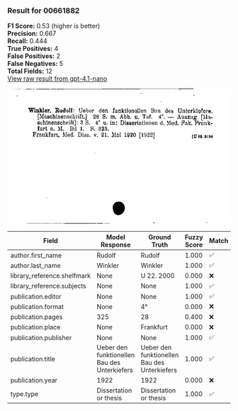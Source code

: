 ### Result for 00661882
**F1 Score:** 0.53 (higher is better)<br>**Precision:** 0.667<br>**Recall:** 0.444<br>**True Positives:** 4<br>**False Positives:** 2<br>**False Negatives:** 5<br>**Total Fields:** 12<br>[View raw result from gpt-4.1-nano](https://github.com/RISE-UNIBAS/humanities_data_benchmark/blob/main/results/2025-10-02/T0162/request_T0162_00661882.json)

<img src="https://github.com/RISE-UNIBAS/humanities_data_benchmark/blob/main/benchmarks/zettelkatalog/images/00661882.jpg?raw=true" alt="00661882" width="600px">

| Field | Model Response | Ground Truth | Fuzzy Score | Match |
|-------|----------------|--------------|-------------|-------|
| author.first_name | Rudolf | Rudolf | 1.000 | ✅ |
| author.last_name | Winkler | Winkler | 1.000 | ✅ |
| library_reference.shelfmark | None | U 22. 2000 | 0.000 | ❌ |
| library_reference.subjects | None | None | 1.000 | ✅ |
| publication.editor | None | None | 1.000 | ✅ |
| publication.format | None | 4° | 0.000 | ❌ |
| publication.pages | 325 | 28 | 0.400 | ❌ |
| publication.place | None | Frankfurt | 0.000 | ❌ |
| publication.publisher | None | None | 1.000 | ✅ |
| publication.title | Ueber den funktionellen Bau des Unterkiefers | Ueber den funktionellen Bau des Unterkiefers | 1.000 | ✅ |
| publication.year | 1922 | 1922 | 0.000 | ❌ |
| type.type | Dissertation or thesis | Dissertation or thesis | 1.000 | ✅ |
